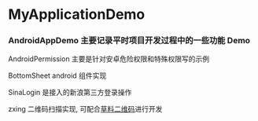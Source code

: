 # MyApplicationDemo
### AndroidAppDemo 主要记录平时项目开发过程中的一些功能 Demo
AndroidPermission 主要是针对安卓危险权限和特殊权限写的示例

BottomSheet android 组件实现

SinaLogin 是接入的新浪第三方登录操作

zxing 二维码扫描实现, 可配合[草料二维码](http://changba.com/now/userPage.php?s=Iciv_1s2-YI)进行开发
